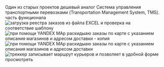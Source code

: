 Один из старых проектов  дешевый аналог Система управления транспортными перевозками (Transportation Management System, TMS).
часть функционала 
![загрузка реестра заказов из файла EXCEL и проверка на соответствие шаблону](https://github.com/alexanders321/LogistSoftware/assets/80283430/f421b5bc-e3bc-45e2-b13a-1d179a9433f7)
![при помощи YANDEX MAp раскидыаю заказы по карте с указанием описания магазинов и адресом доставки - копия](https://github.com/alexanders321/LogistSoftware/assets/80283430/280dd2b2-55f5-4313-9915-dbc12e00e280)
![при помощи YANDEX MAp раскидыаю заказы по карте с указанием описания магазинов и адресом доставки](https://github.com/alexanders321/LogistSoftware/assets/80283430/834e25ca-bd6e-4435-b1f8-c8cd5dc2ab41)
![треккер записывает маршрут курьеров и позволяет в удобной форме просмотреть](https://github.com/alexanders321/LogistSoftware/assets/80283430/cfb9f230-0a32-4ccb-9989-9e1afe56e1c8)
